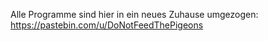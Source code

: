 Alle Programme sind hier in ein neues Zuhause umgezogen: https://pastebin.com/u/DoNotFeedThePigeons
